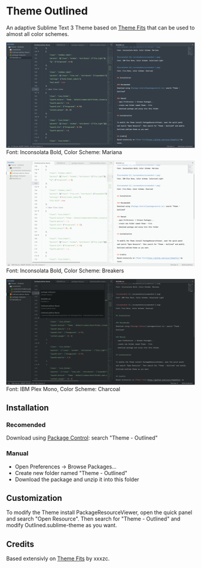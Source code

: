 # Theme Outlined

An adaptive Sublime Text 3 Theme based on [Theme Fits](https://github.com/xxxzc/themefits) that can be used to almost all color schemes.  

![screenshot-mariana](./screenshots/screenshot-mariana.png) 
Font: Inconsolata Bold, Color Scheme: Mariana

![screenshot-breakers](./screenshots/screenshot-breakers.png) 
Font: Inconsolata Bold, Color Scheme: Breakers

![screenshot-charcoal](./screenshots/screenshot-charcoal.png) 
Font: IBM Plex Mono, Color Scheme: Charcoal

## Installation

### Recomended
Download using [Package Control](packagecontrol.io): search "Theme - Outlined"

### Manual
- Open Preferences -> Browse Packages...
- Create new folder named "Theme - Outlined"
- Download the package and unzip it into this folder

## Customization

To modify the Theme install PackageResourceViewer, open the quick panel and search "Open Resource". Then search for "Theme - Outlined" and modify Outlined.sublime-theme as you want.

## Credits
Based extensivly on [Theme Fits](https://github.com/xxxzc/themefits) by xxxzc.